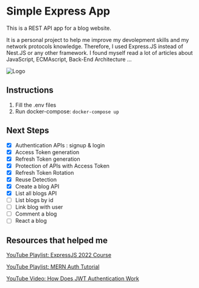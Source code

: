 # Simple Express App

This is a REST API app for a blog website.

It is a personal project to help me improve my devolepment skills and my network protocols knowledge.
Therefore, I used Express.JS instead of Nest.JS or any other framework. I found myself read a lot of articles about JavaScript, ECMAscript, Back-End Architecture ...

![Logo](https://miro.medium.com/max/800/1*M10QaO1mZCk_jvH2EBNmaQ.jpeg "title")

## Instructions

1. Fill the .env files
2. Run docker-compose: `docker-compose up`

## Next Steps

- [x] Authentication APIs : signup & login
- [x] Access Token generation
- [x] Refresh Token generation
- [x] Protection of APIs with Access Token
- [x] Refresh Token Rotation
- [x] Reuse Detection
- [x] Create a blog API
- [x] List all blogs API
- [ ] List blogs by id
- [ ] Link blog with user
- [ ] Comment a blog
- [ ] React a blog

## Resources that helped me

[YouTube Playlist: ExpressJS 2022 Course](https://www.youtube.com/playlist?list=PL_cUvD4qzbkwp6pxx27pqgohrsP8v1Wj2)

[YouTube Playlist: MERN Auth Tutorial](https://www.youtube.com/playlist?list=PL4cUxeGkcC9g8OhpOZxNdhXggFz2lOuCT)

[YouTube Video: How Does JWT Authentication Work](https://www.youtube.com/watch?v=hoBSjmrwF1k)
